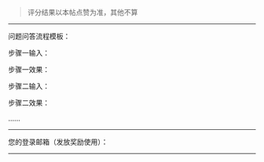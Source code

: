 > 评分结果以本帖点赞为准，其他不算

---

问题问答流程模板：

步骤一输入：

步骤一效果：

步骤二输入：

步骤二效果：

......

---

您的登录邮箱（发放奖励使用）：

---
